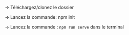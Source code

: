 -> Téléchargez/clonez le dossier

-> Lancez la commande: npm init

-> Lancez la commande : `npm run serve` dans le terminal

